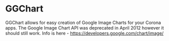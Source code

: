 GGChart
=======

GGChart allows for easy creation of Google Image Charts for your Corona apps.  The Google Image Chart API was deprecated in April 2012 however it should still work. Info is here - https://developers.google.com/chart/image/